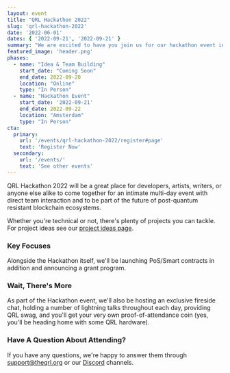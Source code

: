 ```yaml
---
layout: event
title: "QRL Hackathon 2022"
slug: 'qrl-hackathon-2022'
date: '2022-06-01'
dates: { '2022-09-21', '2022-09-21' }
summary: "We are excited to have you join us for our hackathon event in September 2022 at the end of the summer. The most recent network upgrade will be revealed, along with public devnet Proof-of-Stake (PoS) and EVM-compatible smart contract functionality."
featured_image: 'header.png'
phases:
  - name: "Idea & Team Building"
    start_date: "Coming Soon"
    end_date: 2022-09-20
    location: "Online"
    type: "In Person"
  - name: "Hackathon Event"
    start_date: '2022-09-21'
    end_date: 2022-09-22
    location: "Amsterdam"
    type: "In Person"
cta: 
  primary:
    url: '/events/qrl-hackathon-2022/register#page'
    text: 'Register Now'
  secondary:
    url: '/events/'
    text: 'See other events'
---
```



QRL Hackathon 2022 will be a great place for developers, artists, writers, or anyone else alike to come together for an intimate multi-day event with direct team interaction and to be part of the future of post-quantum resistant blockchain ecosystems.

Whether you're technical or not, there's plenty of projects you can tackle. For project ideas see our [project ideas page](/events/qrl-hackathon-2022/ideas).

### Key Focuses

Alongside the Hackathon itself, we'll be launching PoS/Smart contracts in addition and announcing a grant program.

### Wait, There's More

As part of the Hackathon event, we'll also be hosting an exclusive fireside chat, holding a number of lightning talks throughout each day, providing QRL swag, and you'll get your very own proof-of-attendance coin (yes, you'll be heading home with some QRL hardware).

### Have A Question About Attending?

If you have any questions, we're happy to answer them through [support@theqrl.org](mailto:support@theqrl.org) or our [Discord](https://www.theqrl.org/discord) channels.